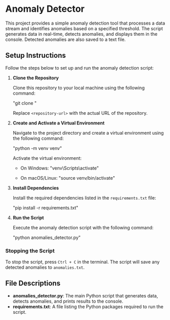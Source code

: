 # Anomaly Detector

This project provides a simple anomaly detection tool that processes a data stream and identifies anomalies based on a specified threshold. The script generates data in real-time, detects anomalies, and displays them in the console. Detected anomalies are also saved to a text file.

## Setup Instructions

Follow the steps below to set up and run the anomaly detection script:

1. **Clone the Repository**

   Clone this repository to your local machine using the following command:

   "git clone <repository-url>"

   Replace `<repository-url>` with the actual URL of the repository.

2. **Create and Activate a Virtual Environment**

   Navigate to the project directory and create a virtual environment using the following command:

   "python -m venv venv"

   Activate the virtual environment:

   - On Windows:
     "venv\Scripts\activate"

   - On macOS/Linux:
     "source venv/bin/activate"

3. **Install Dependencies**

   Install the required dependencies listed in the `requirements.txt` file:

   "pip install -r requirements.txt"

4. **Run the Script**

   Execute the anomaly detection script with the following command:

   "python anomalies_detector.py"

### Stopping the Script

To stop the script, press `Ctrl + C` in the terminal. The script will save any detected anomalies to `anomalies.txt`.

## File Descriptions

- **anomalies_detector.py**: The main Python script that generates data, detects anomalies, and prints results to the console.
- **requirements.txt**: A file listing the Python packages required to run the script.